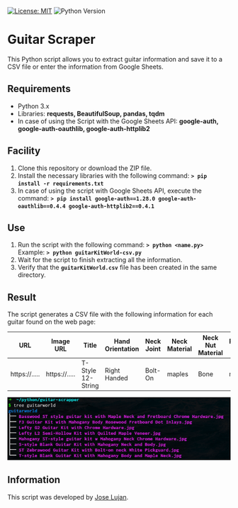 [![License: MIT](https://img.shields.io/badge/License-MIT-yellow.svg)](https://opensource.org/licenses/MIT)
![Python Version](https://img.shields.io/badge/python-%3E%3D%203.7-blue.svg)


# Guitar Scraper

This Python script allows you to extract guitar information and save it to a CSV file or enter the information from Google Sheets.

## Requirements

 - Python 3.x
 - Libraries: **requests, BeautifulSoup, pandas, tqdm**
 - In case of using the Script with the Google Sheets API:
   **google-auth, google-auth-oauthlib, google-auth-httplib2**

## Facility

1. Clone this repository or download the ZIP file.
2. Install the necessary libraries with the following command:
**`> pip install -r requirements.txt`**
4. In case of using the script with Google Sheets API, execute the command:
 **`> pip install google-auth==1.28.0 google-auth-oauthlib==0.4.4 google-auth-httplib2==0.4.1`**

## Use

1. Run the script with the following command:
**`> python <name.py>`**
Example:
**`> python guitarKitWorld-csv.py`**
3. Wait for the script to finish extracting all the information.
4. Verify that the **`guitarKitWorld.csv`** file has been created in the same directory.

## Result

The script generates a CSV file with the following information for each guitar found on the web page:

| URL | Image URL | Title | Hand Orientation | Neck Joint | Neck Material | Neck Nut Material | Fretboard Material | Number of Frets | Scale Length | Body Type | Body Material | Pickup | Pickguard | Hardware Set Finish | Prices |
| --- | --- | --- | --- | --- | --- | --- | --- | --- | --- | --- | --- | --- | --- | --- | --- |
| https://..... | https://..... | T-Style 12-String | Right Handed | Bolt-On | maples | Bone | maples | 21 | 25.5" | Solid Body | Basswood | S-S | None | Chrome | $299.00 |

![App Screenshot](https://github.com/JoseBytes/Guitar-Scraper/blob/main/img/result_download.png)

## Information

This script was developed by [Jose Lujan](https://github.com/JoseBytes).

